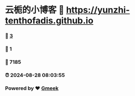 # 云栀的小博客 :link: https://yunzhi-tenthofadis.github.io 
### :page_facing_up: [3](https://yunzhi-tenthofadis.github.io/tag.html) 
### :speech_balloon: 1 
### :hibiscus: 7185 
### :alarm_clock: 2024-08-28 08:03:55 
### Powered by :heart: [Gmeek](https://github.com/Meekdai/Gmeek)
